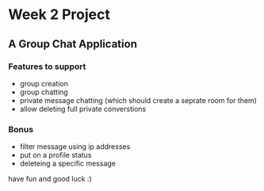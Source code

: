 # Week 2 Project

## A Group Chat Application

### Features to support
- group creation
- group chatting
- private message chatting (which should create a seprate room for them)
- allow deleting full private converstions

### Bonus
- filter message using ip addresses
- put on a profile status
- deleteing a specific message

have fun and good luck  :)
